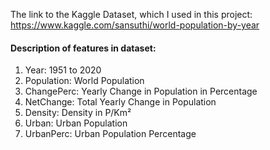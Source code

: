 The link to the Kaggle Dataset, which I used in this project:
https://www.kaggle.com/sansuthi/world-population-by-year

#### Description of features in dataset:
1. Year: 1951 to 2020
2. Population: World Population
3. ChangePerc: Yearly Change in Population in Percentage
4. NetChange: Total Yearly Change in Population
5. Density: Density in P/Km²
6. Urban: Urban Population
7. UrbanPerc: Urban Population Percentage
